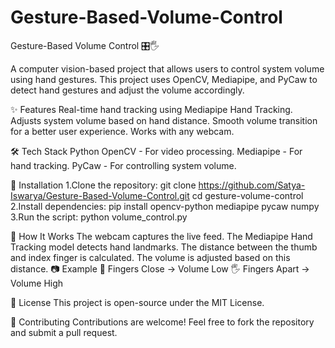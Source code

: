 # Gesture-Based-Volume-Control
Gesture-Based Volume Control 🎛️🖐️

A computer vision-based project that allows users to control system volume using hand gestures. This project uses OpenCV, Mediapipe, and PyCaw to detect hand gestures and adjust the volume accordingly.

✨ Features
Real-time hand tracking using Mediapipe Hand Tracking.
Adjusts system volume based on hand distance.
Smooth volume transition for a better user experience.
Works with any webcam.

🛠️ Tech Stack
Python
OpenCV - For video processing.
Mediapipe - For hand tracking.
PyCaw - For controlling system volume.

🔧 Installation
1.Clone the repository:
  git clone https://github.com/Satya-Iswarya/Gesture-Based-Volume-Control.git
  cd gesture-volume-control
2.Install dependencies:
  pip install opencv-python mediapipe pycaw numpy  
3.Run the script:
  python volume_control.py  

📌 How It Works
The webcam captures the live feed.
The Mediapipe Hand Tracking model detects hand landmarks.
The distance between the thumb and index finger is calculated.
The volume is adjusted based on this distance.
📷 Example
🤏 Fingers Close → Volume Low
🖐️ Fingers Apart → Volume High

📜 License
This project is open-source under the MIT License.

🤝 Contributing
Contributions are welcome! Feel free to fork the repository and submit a pull request.
